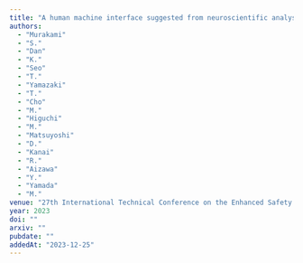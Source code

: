 ```yaml
---
title: "A human machine interface suggested from neuroscientific analysis of human factor"
authors:
  - "Murakami"
  - "S."
  - "Dan"
  - "K."
  - "Seo"
  - "T."
  - "Yamazaki"
  - "T."
  - "Cho"
  - "M."
  - "Higuchi"
  - "M."
  - "Matsuyoshi"
  - "D."
  - "Kanai"
  - "R."
  - "Aizawa"
  - "Y."
  - "Yamada"
  - "M."
venue: "27th International Technical Conference on the Enhanced Safety of Vehicles (ESV)"
year: 2023
doi: ""
arxiv: ""
pubdate: ""
addedAt: "2023-12-25"
---
```

